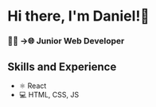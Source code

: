# Hi there, I'm Daniel!👋

### 🧑‍💻 ->🌐 Junior Web Developer

## Skills and Experience
* ⚛️ React
* 💻 HTML, CSS, JS

